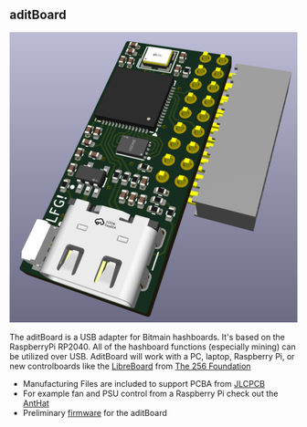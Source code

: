 ## aditBoard
![aditboard early render](doc/render.png)

The aditBoard is a USB adapter for Bitmain hashboards. It's based on the RaspberryPi RP2040. All of the hashboard functions (especially mining) can be utilized over USB. AditBoard will work with a PC, laptop, Raspberry Pi, or new controlboards like the [LibreBoard](libreboard.org) from [The 256 Foundation](https://256foundation.org)

- Manufacturing Files are included to support PCBA from [JLCPCB](https://jlcpcb.com)
- For example fan and PSU control from a Raspberry Pi check out the [AntHat](https://github.com/skot/anthat)
- Preliminary [firmware](https://github.com/The-256-Foundation/ember-one-firmware) for the aditBoard
